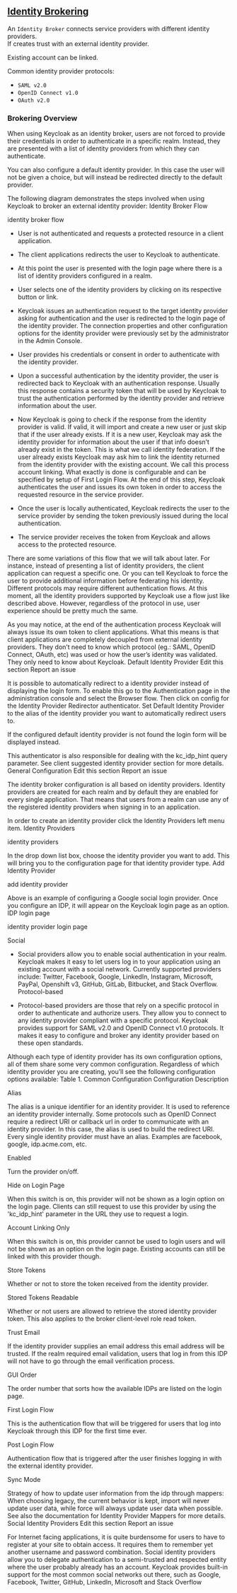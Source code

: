## [Identity Brokering](https://www.keycloak.org/docs/latest/server_admin/#_identity_broker)

An `Identity Broker` connects service providers with different identity providers.  
If creates trust with an external identity provider.  

Existing account can be linked.  

Common identity provider protocols:
* `SAML v2.0`
* `OpenID Connect v1.0`
* `OAuth v2.0`

### Brokering Overview

When using Keycloak as an identity broker, users are not forced to provide their credentials in order to authenticate in a specific realm. Instead, they are presented with a list of identity providers from which they can authenticate.

You can also configure a default identity provider. In this case the user will not be given a choice, but will instead be redirected directly to the default provider.

The following diagram demonstrates the steps involved when using Keycloak to broker an external identity provider:
Identity Broker Flow

identity broker flow

* User is not authenticated and requests a protected resource in a client application.

* The client applications redirects the user to Keycloak to authenticate.

* At this point the user is presented with the login page where there is a list of identity providers configured in a realm.

* User selects one of the identity providers by clicking on its respective button or link.

* Keycloak issues an authentication request to the target identity provider asking for authentication and the user is redirected to the login page of the identity provider. The connection properties and other configuration options for the identity provider were previously set by the administrator in the Admin Console.

* User provides his credentials or consent in order to authenticate with the identity provider.

* Upon a successful authentication by the identity provider, the user is redirected back to Keycloak with an authentication response. Usually this response contains a security token that will be used by Keycloak to trust the authentication performed by the identity provider and retrieve information about the user.

* Now Keycloak is going to check if the response from the identity provider is valid. If valid, it will import and create a new user or just skip that if the user already exists. If it is a new user, Keycloak may ask the identity provider for information about the user if that info doesn’t already exist in the token. This is what we call identity federation. If the user already exists Keycloak may ask him to link the identity returned from the identity provider with the existing account. We call this process account linking. What exactly is done is configurable and can be specified by setup of First Login Flow. At the end of this step, Keycloak authenticates the user and issues its own token in order to access the requested resource in the service provider.

* Once the user is locally authenticated, Keycloak redirects the user to the service provider by sending the token previously issued during the local authentication.

* The service provider receives the token from Keycloak and allows access to the protected resource.

There are some variations of this flow that we will talk about later. For instance, instead of presenting a list of identity providers, the client application can request a specific one. Or you can tell Keycloak to force the user to provide additional information before federating his identity.
	Different protocols may require different authentication flows. At this moment, all the identity providers supported by Keycloak use a flow just like described above. However, regardless of the protocol in use, user experience should be pretty much the same.

As you may notice, at the end of the authentication process Keycloak will always issue its own token to client applications. What this means is that client applications are completely decoupled from external identity providers. They don’t need to know which protocol (eg.: SAML, OpenID Connect, OAuth, etc) was used or how the user’s identity was validated. They only need to know about Keycloak.
Default Identity Provider
Edit this section
Report an issue

It is possible to automatically redirect to a identity provider instead of displaying the login form. To enable this go to the Authentication page in the administration console and select the Browser flow. Then click on config for the Identity Provider Redirector authenticator. Set Default Identity Provider to the alias of the identity provider you want to automatically redirect users to.

If the configured default identity provider is not found the login form will be displayed instead.

This authenticator is also responsible for dealing with the kc_idp_hint query parameter. See client suggested identity provider section for more details.
General Configuration
Edit this section
Report an issue

The identity broker configuration is all based on identity providers. Identity providers are created for each realm and by default they are enabled for every single application. That means that users from a realm can use any of the registered identity providers when signing in to an application.

In order to create an identity provider click the Identity Providers left menu item.
Identity Providers

identity providers

In the drop down list box, choose the identity provider you want to add. This will bring you to the configuration page for that identity provider type.
Add Identity Provider

add identity provider

Above is an example of configuring a Google social login provider. Once you configure an IDP, it will appear on the Keycloak login page as an option.
IDP login page

identity provider login page

Social

* Social providers allow you to enable social authentication in your realm. Keycloak makes it easy to let users log in to your application using an existing account with a social network. Currently supported providers include: Twitter, Facebook, Google, LinkedIn, Instagram, Microsoft, PayPal, Openshift v3, GitHub, GitLab, Bitbucket, and Stack Overflow.
Protocol-based

* Protocol-based providers are those that rely on a specific protocol in order to authenticate and authorize users. They allow you to connect to any identity provider compliant with a specific protocol. Keycloak provides support for SAML v2.0 and OpenID Connect v1.0 protocols. It makes it easy to configure and broker any identity provider based on these open standards.

Although each type of identity provider has its own configuration options, all of them share some very common configuration. Regardless of which identity provider you are creating, you’ll see the following configuration options available:
Table 1. Common Configuration Configuration 	Description

Alias


The alias is a unique identifier for an identity provider. It is used to reference an identity provider internally. Some protocols such as OpenID Connect require a redirect URI or callback url in order to communicate with an identity provider. In this case, the alias is used to build the redirect URI. Every single identity provider must have an alias. Examples are facebook, google, idp.acme.com, etc.

Enabled


Turn the provider on/off.

Hide on Login Page


When this switch is on, this provider will not be shown as a login option on the login page. Clients can still request to use this provider by using the 'kc_idp_hint' parameter in the URL they use to request a login.

Account Linking Only


When this switch is on, this provider cannot be used to login users and will not be shown as an option on the login page. Existing accounts can still be linked with this provider though.

Store Tokens


Whether or not to store the token received from the identity provider.

Stored Tokens Readable


Whether or not users are allowed to retrieve the stored identity provider token. This also applies to the broker client-level role read token.

Trust Email


If the identity provider supplies an email address this email address will be trusted. If the realm required email validation, users that log in from this IDP will not have to go through the email verification process.

GUI Order


The order number that sorts how the available IDPs are listed on the login page.

First Login Flow


This is the authentication flow that will be triggered for users that log into Keycloak through this IDP for the first time ever.

Post Login Flow


Authentication flow that is triggered after the user finishes logging in with the external identity provider.

Sync Mode


Strategy of how to update user information from the idp through mappers: When choosing legacy, the current behavior is kept, import will never update user data, while force will always update user data when possible. See also the documentation for Identity Provider Mappers for more details.
Social Identity Providers
Edit this section
Report an issue

For Internet facing applications, it is quite burdensome for users to have to register at your site to obtain access. It requires them to remember yet another username and password combination. Social identity providers allow you to delegate authentication to a semi-trusted and respected entity where the user probably already has an account. Keycloak provides built-in support for the most common social networks out there, such as Google, Facebook, Twitter, GitHub, LinkedIn, Microsoft and Stack Overflow
